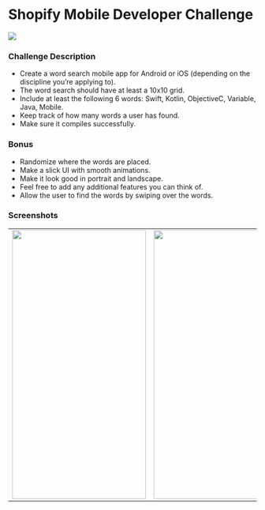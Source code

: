 # Shopify Mobile Developer Challenge

![](https://i.imgur.com/OF7lJn1.gif)

### Challenge Description
- Create a word search mobile app for Android or iOS (depending on the discipline you’re applying to).
- The word search should have at least a 10x10 grid.
- Include at least the following 6 words: Swift, Kotlin, ObjectiveC, Variable, Java, Mobile.
- Keep track of how many words a user has found.
- Make sure it compiles successfully.
### Bonus
- Randomize where the words are placed.
- Make a slick UI with smooth animations.
- Make it look good in portrait and landscape.
- Feel free to add any additional features you can think of.
- Allow the user to find the words by swiping over the words.

### Screenshots

<table>
  <tr>
    <td><img src="https://imgur.com/18k6y6D.png" height = "545" width="271.25"></td>
    <td><img src="https://imgur.com/2vajg2K.png" height = "545" width="271.25"></td>
    <td><img src="https://i.imgur.com/VkEU8Wi.png" height = "545" width="271.25"></td>
  </tr>
</table>
